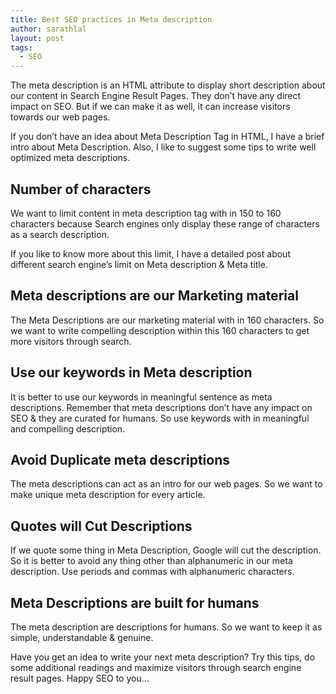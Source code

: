 ```yaml
---
title: Best SEO practices in Meta description
author: sarathlal
layout: post
tags:
  - SEO
---
```

The meta description is an HTML attribute to display short description about our content in Search Engine Result Pages. They don&#8217;t have any direct impact on SEO. But if we can make it as well, it can increase visitors towards our web pages.

If you don&#8217;t have an idea about Meta Description Tag in HTML, I have a brief intro about Meta Description. Also, I like to suggest some tips to write well optimized meta descriptions.

##  Number of characters

We want to limit content in meta description tag with in 150 to 160 characters because Search engines only display these range of characters as a search description.

If you like to know more about this limit, I have a detailed post about different search engine&#8217;s limit on Meta description & Meta title.

##  Meta descriptions are our Marketing material

The Meta Descriptions are our marketing material with in 160 characters. So we want to write compelling description within this 160 characters to get more visitors through search.

##  Use our keywords in Meta description

It is better to use our keywords in meaningful sentence as meta descriptions. Remember that meta descriptions don&#8217;t have any impact on SEO & they are curated for humans. So use keywords with in meaningful and compelling description.

##  Avoid Duplicate meta descriptions

The meta descriptions can act as an intro for our web pages. So we want to make unique meta description for every article.

##  Quotes will Cut Descriptions

If we quote some thing in Meta Description, Google will cut the description. So it is better to avoid any thing other than alphanumeric in our meta description. Use periods and commas with alphanumeric characters.

##  Meta Descriptions are built for humans

The meta description are descriptions for humans. So we want to keep it as simple, understandable & genuine.

Have you get an idea to write your next meta description? Try this tips, do some additional readings and maximize visitors through search engine result pages. Happy SEO to you&#8230;
